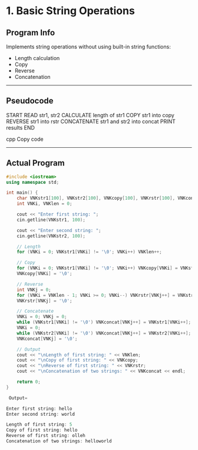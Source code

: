 # 1. Basic String Operations

## Program Info
Implements string operations without using built-in string functions:
- Length calculation  
- Copy  
- Reverse  
- Concatenation  

---

## Pseudocode
START
READ str1, str2
CALCULATE length of str1
COPY str1 into copy
REVERSE str1 into rstr
CONCATENATE str1 and str2 into concat
PRINT results
END

cpp
Copy code

---

## Actual Program
```cpp
#include <iostream>
using namespace std;

int main() {
    char VNKstr1[100], VNKstr2[100], VNKcopy[100], VNKrstr[100], VNKconcat[200];
    int VNKi, VNKlen = 0;

    cout << "Enter first string: ";
    cin.getline(VNKstr1, 100);

    cout << "Enter second string: ";
    cin.getline(VNKstr2, 100);

    // Length
    for (VNKi = 0; VNKstr1[VNKi] != '\0'; VNKi++) VNKlen++;

    // Copy
    for (VNKi = 0; VNKstr1[VNKi] != '\0'; VNKi++) VNKcopy[VNKi] = VNKstr1[VNKi];
    VNKcopy[VNKi] = '\0';

    // Reverse
    int VNKj = 0;
    for (VNKi = VNKlen - 1; VNKi >= 0; VNKi--) VNKrstr[VNKj++] = VNKstr1[VNKi];
    VNKrstr[VNKj] = '\0';

    // Concatenate
    VNKi = 0; VNKj = 0;
    while (VNKstr1[VNKi] != '\0') VNKconcat[VNKj++] = VNKstr1[VNKi++];
    VNKi = 0;
    while (VNKstr2[VNKi] != '\0') VNKconcat[VNKj++] = VNKstr2[VNKi++];
    VNKconcat[VNKj] = '\0';

    // Output
    cout << "\nLength of first string: " << VNKlen;
    cout << "\nCopy of first string: " << VNKcopy;
    cout << "\nReverse of first string: " << VNKrstr;
    cout << "\nConcatenation of two strings: " << VNKconcat << endl;

    return 0;
}

 Output=

Enter first string: hello
Enter second string: world

Length of first string: 5
Copy of first string: hello
Reverse of first string: olleh
Concatenation of two strings: helloworld
